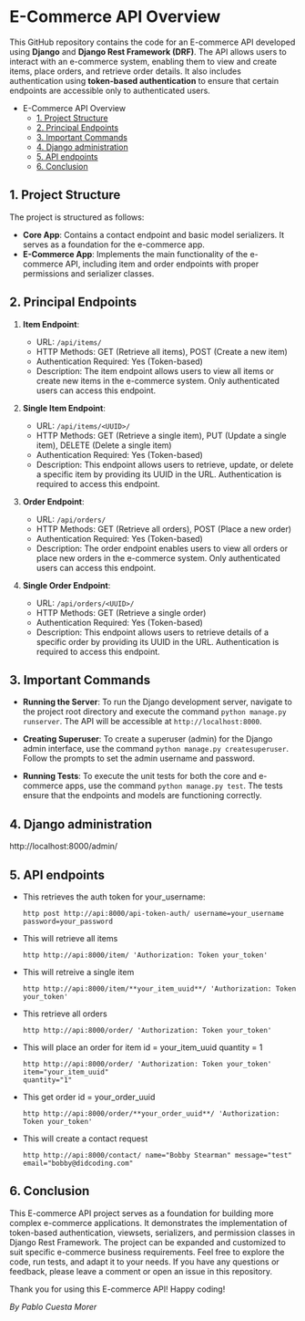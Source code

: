 # E-Commerce API Overview

This GitHub repository contains the code for an E-commerce API developed using **Django** and **Django Rest Framework (DRF)**. The API allows users to interact with an e-commerce system, enabling them to view and create items, place orders, and retrieve order details. It also includes authentication using **token-based authentication** to ensure that certain endpoints are accessible only to authenticated users.

- E-Commerce API Overview
  - [1. Project Structure](#1-project-structure)
  - [2. Principal Endpoints](#2-principal-endpoints)
  - [3. Important Commands](#3-important-commands)
  - [4. Django administration](#4-django-administration)
  - [5. API endpoints](#5-api-endpoints)
  - [6. Conclusion](#6-conclusion)

## 1. Project Structure

The project is structured as follows:

- **Core App**: Contains a contact endpoint and basic model serializers. It serves as a foundation for the e-commerce app.
- **E-Commerce App**: Implements the main functionality of the e-commerce API, including item and order endpoints with proper permissions and serializer classes.

## 2. Principal Endpoints

1. **Item Endpoint**:
   - URL: `/api/items/`
   - HTTP Methods: GET (Retrieve all items), POST (Create a new item)
   - Authentication Required: Yes (Token-based)
   - Description: The item endpoint allows users to view all items or create new items in the e-commerce system. Only authenticated users can access this endpoint.

2. **Single Item Endpoint**:
   - URL: `/api/items/<UUID>/`
   - HTTP Methods: GET (Retrieve a single item), PUT (Update a single item), DELETE (Delete a single item)
   - Authentication Required: Yes (Token-based)
   - Description: This endpoint allows users to retrieve, update, or delete a specific item by providing its UUID in the URL. Authentication is required to access this endpoint.

3. **Order Endpoint**:
   - URL: `/api/orders/`
   - HTTP Methods: GET (Retrieve all orders), POST (Place a new order)
   - Authentication Required: Yes (Token-based)
   - Description: The order endpoint enables users to view all orders or place new orders in the e-commerce system. Only authenticated users can access this endpoint.

4. **Single Order Endpoint**:
   - URL: `/api/orders/<UUID>/`
   - HTTP Methods: GET (Retrieve a single order)
   - Authentication Required: Yes (Token-based)
   - Description: This endpoint allows users to retrieve details of a specific order by providing its UUID in the URL. Authentication is required to access this endpoint.

## 3. Important Commands

- **Running the Server**: To run the Django development server, navigate to the project root directory and execute the command `python manage.py runserver`. The API will be accessible at `http://localhost:8000`.

- **Creating Superuser**: To create a superuser (admin) for the Django admin interface, use the command `python manage.py createsuperuser`. Follow the prompts to set the admin username and password.

- **Running Tests**: To execute the unit tests for both the core and e-commerce apps, use the command `python manage.py test`. The tests ensure that the endpoints and models are functioning correctly.

## 4. Django administration
http://localhost:8000/admin/

## 5. API endpoints

- This retrieves the auth token for your_username:

     ```
     http post http://api:8000/api-token-auth/ username=your_username password=your_password
     ```

- This will retrieve all items
     
     ```
     http http://api:8000/item/ 'Authorization: Token your_token'
     ```

- This will retreive a single item
  
     ```
     http http://api:8000/item/**your_item_uuid**/ 'Authorization: Token your_token'
     ```

- This retrieve all orders
  
     ```
     http http://api:8000/order/ 'Authorization: Token your_token'
     ```
  
- This will place an order for item id = your_item_uuid quantity = 1
  
     ```
     http http://api:8000/order/ 'Authorization: Token your_token' item="your_item_uuid" 
     quantity="1"
     ```
 
- This get order id = your_order_uuid
  
     ```
     http http://api:8000/order/**your_order_uuid**/ 'Authorization: Token your_token'
     ```
 
- This will create a contact request
  
     ```
     http http://api:8000/contact/ name="Bobby Stearman" message="test" email="bobby@didcoding.com"
     ```

## 6. Conclusion

This E-commerce API project serves as a foundation for building more complex e-commerce applications. It demonstrates the implementation of token-based authentication, viewsets, serializers, and permission classes in Django Rest Framework. The project can be expanded and customized to suit specific e-commerce business requirements. Feel free to explore the code, run tests, and adapt it to your needs. If you have any questions or feedback, please leave a comment or open an issue in this repository.

Thank you for using this E-commerce API! Happy coding!


*By Pablo Cuesta Morer*